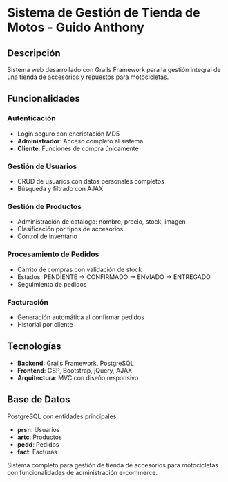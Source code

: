 # Sistema de Gestión de Tienda de Motos - Guido Anthony

## Descripción

Sistema web desarrollado con Grails Framework para la gestión integral de una tienda de accesorios y repuestos para motocicletas.

## Funcionalidades

### Autenticación
- Login seguro con encriptación MD5
- **Administrador**: Acceso completo al sistema
- **Cliente**: Funciones de compra únicamente

### Gestión de Usuarios
- CRUD de usuarios con datos personales completos
- Búsqueda y filtrado con AJAX

### Gestión de Productos
- Administración de catálogo: nombre, precio, stock, imagen
- Clasificación por tipos de accesorios
- Control de inventario

### Procesamiento de Pedidos
- Carrito de compras con validación de stock
- Estados: PENDIENTE → CONFIRMADO → ENVIADO → ENTREGADO
- Seguimiento de pedidos

### Facturación
- Generación automática al confirmar pedidos
- Historial por cliente

## Tecnologías

- **Backend**: Grails Framework, PostgreSQL
- **Frontend**: GSP, Bootstrap, jQuery, AJAX
- **Arquitectura**: MVC con diseño responsivo

## Base de Datos

PostgreSQL con entidades principales:
- **prsn**: Usuarios
- **artc**: Productos  
- **pedd**: Pedidos
- **fact**: Facturas


Sistema completo para gestión de tienda de accesorios para motocicletas con funcionalidades de administración e-commerce.
